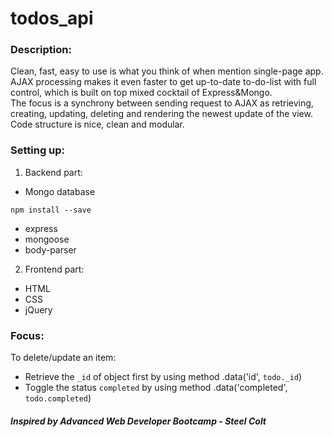 # todos_api
### Description:
Clean, fast, easy to use is what you think of when mention single-page app. AJAX processing makes it even faster to get up-to-date to-do-list with full control, which is built on top mixed cocktail of Express&Mongo.<br /> 
The focus is a synchrony between sending request to AJAX as retrieving, creating, updating, deleting and rendering the newest update of the view.<br />
Code structure is nice, clean and modular.<br />

### Setting up:
1. Backend part:
* Mongo database
``` 
npm install --save 
```
* express
* mongoose
* body-parser

2. Frontend part: 
* HTML
* CSS
* jQuery 

### Focus: 
To delete/update an item:
- Retrieve the `_id` of object first by using method .data('id', `todo._id`) 
- Toggle the status `completed` by using method .data('completed', `todo.completed`)

##### Inspired by Advanced Web Developer Bootcamp - Steel Colt
